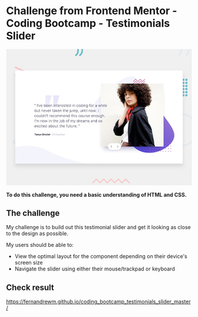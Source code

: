 # Challenge from Frontend Mentor - Coding Bootcamp - Testimonials Slider

![Design preview for the Fylo data storage component coding challenge](./design/desktop-preview.jpg)

**To do this challenge, you need a basic understanding of HTML and CSS.**

## The challenge

My challenge is to build out this testimonial slider and get it looking as close to the design as possible.

My users should be able to:

- View the optimal layout for the component depending on their device's screen size
- Navigate the slider using either their mouse/trackpad or keyboard

## Check result
https://fernandrewm.github.io/coding_bootcamp_testimonials_slider_master/
